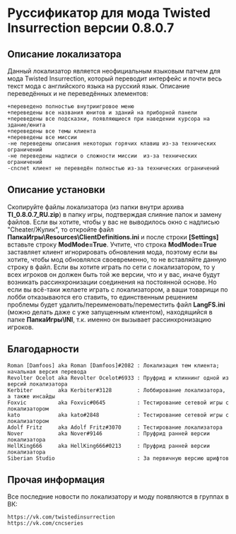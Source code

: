 # Руссификатор для мода Twisted Insurrection версии 0.8.0.7

## Описание локализатора
Данный локализатор является неофициальным языковым патчем для мода Twisted Insurrection,
который переводит интерфейс и почти весь текст мода с английского языка на русский язык.
Описание переведённых и не переведённых элементов:

	+переведено полностью внутриигровое меню
	+переведены все названия юнитов и зданий на приборной панели
	+переведены все подсказки, появляющиеся при наведении курсора на здание/юнита
	+переведены все темы клиента
	+переведены все миссии
	-не переведены описания некоторых горячих клавиш из-за технических ограничений
	-не переведены надписи о сложности миссии  из-за технических ограничений
	-cncnet клиент не переведён полностью из-за технических ограничений

## Описание установки
Скопируйте файлы локализатора (из папки внутри архива **TI_0.8.0.7_RU.zip**) в папку игры, подтверждая слияние папок и замену файлов. Если вы хотите, чтобы у вас не выводилось окно с надписью "Cheater/Жулик", то откройте файл **ПапкаИгры\Resources\ClientDefinitions.ini** и после строки **[Settings]** вставьте строку **ModMode=True**. Учтите, что строка **ModMode=True** заставляет клиент игнорировать обновления мода, поэтому если вы хотите, чтобы мод обновлялся своевременно, то не вставляйте данную строку в файл. Если вы хотите играть по сети с локализатором, то у всех игроков он должен быть той же версии, что и у вас, иначе будут возникать рассинхронизации соединения на постоянной основе. Но если вы всё-таки желаете играть с локализатором, а ваши товарищи по лобби отказываются его ставить, то единственным решением проблемы будет удалить/переименовать/переместить файл **LangFS.ini** (можно делать даже с уже запущенным клиентом), находящийся в папке **ПапкаИгры\INI**, т.к. именно он вызывает рассинхронизацию игроков.

## Благодарности

	Roman [Damfoos] aka Roman [Damfoos]#2082 : Локализация тем клиента; начальная версия перевода
	Revolter Ocelot aka Revolter Ocelot#6933 : Пруфрид и клиннинг одной из версий локализатора
	Kerbiter        aka Kerbiter#3128        : Лоббирование локализатора, а также инсайды
	Foxvic          aka Foxvic#0645          : Тестирование сетевой игры с локализатором
	kato            aka kato#2848            : Тестирование сетевой игры с локализатором
	Adolf Fritz     aka Adolf Fritz#3070     : Тестирование локализатора
	Nover           aka Nover#9146           : Пруфрид ранней версии локализатора
	HellKing666     aka HellKing666#0213     : Пруфрид ранней версии локализатора
	Siberian Studio                          : За первичную версию шрифтов


## Прочая информация
Все последние новости по локализатору и моду появляются в группах в ВК:

	https://vk.com/twistedinsurrection
	https://vk.com/cncseries
